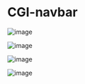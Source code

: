 # CGI-navbar

![image](https://github.com/tarang0/CGI-navbar/assets/94349122/f1c34424-6393-4154-9548-f91eef2846d7)

![image](https://github.com/tarang0/CGI-navbar/assets/94349122/4c5332c3-4f41-4484-8de6-e8b40eea1d8c)

![image](https://github.com/tarang0/CGI-navbar/assets/94349122/fdbd3b38-c66e-42c1-861d-9ce818a79e47)

![image](https://github.com/tarang0/CGI-navbar/assets/94349122/3a944e71-41fc-44b7-baa1-eed554e279c5)


